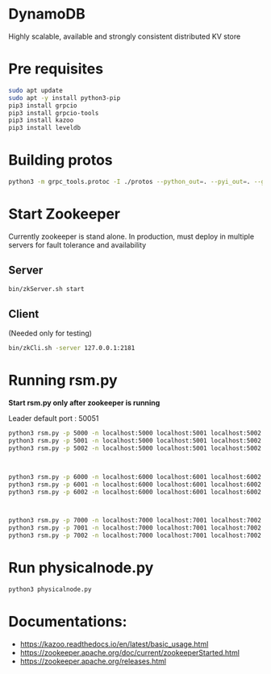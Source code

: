 # DynamoDB
Highly scalable, available and strongly consistent distributed KV store

# Pre requisites
```sh
sudo apt update
sudo apt -y install python3-pip
pip3 install grpcio
pip3 install grpcio-tools
pip3 install kazoo
pip3 install leveldb
```
# Building protos
```sh
python3 -m grpc_tools.protoc -I ./protos --python_out=. --pyi_out=. --grpc_python_out=. ./protos/*
```

# Start Zookeeper
Currently zookeeper is stand alone. In production, must deploy in multiple servers for fault tolerance and availability
## Server
```sh
bin/zkServer.sh start
```
## Client
(Needed only for testing)
```sh
bin/zkCli.sh -server 127.0.0.1:2181
```

# Running rsm.py
**Start rsm.py only after zookeeper is running**

Leader default port : 50051
```sh
python3 rsm.py -p 5000 -n localhost:5000 localhost:5001 localhost:5002 -cn cluster:5000:5001:5002
python3 rsm.py -p 5001 -n localhost:5000 localhost:5001 localhost:5002 -cn cluster:5000:5001:5002
python3 rsm.py -p 5002 -n localhost:5000 localhost:5001 localhost:5002 -cn cluster:5000:5001:5002



python3 rsm.py -p 6000 -n localhost:6000 localhost:6001 localhost:6002 -cn cluster:6000:6001:6002
python3 rsm.py -p 6001 -n localhost:6000 localhost:6001 localhost:6002 -cn cluster:6000:6001:6002
python3 rsm.py -p 6002 -n localhost:6000 localhost:6001 localhost:6002 -cn cluster:6000:6001:6002



python3 rsm.py -p 7000 -n localhost:7000 localhost:7001 localhost:7002 -cn cluster:7000:7001:7002
python3 rsm.py -p 7001 -n localhost:7000 localhost:7001 localhost:7002 -cn cluster:7000:7001:7002
python3 rsm.py -p 7002 -n localhost:7000 localhost:7001 localhost:7002 -cn cluster:7000:7001:7002
```

# Run physicalnode.py
```sh
python3 physicalnode.py
```

# Documentations:
- https://kazoo.readthedocs.io/en/latest/basic_usage.html
- https://zookeeper.apache.org/doc/current/zookeeperStarted.html
- https://zookeeper.apache.org/releases.html
